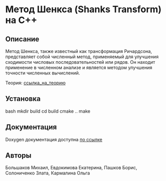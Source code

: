 # Метод Шенкса (Shanks Transform) на C++

## Описание
Метод Шенкса, также известный как трансформация Ричардсона, представляет собой численный метод, применяемый для улучшения сходимости числовых последовательностей или рядов. Он находит применение в численном анализе и является методом улучшения точности численных вычислений.

Теория: [ссылка_на_теорию](https://drive.google.com/file/d/1Dq1qrBOKZAulvpoYDNv2B7Iv9DeCxX4l/view?usp=drive_link)

## Установка
bash
mkdir build
cd build
cmake ..
make

## Документация
Doxygen документация доступна [по ссылке](https://katerina-evdokimova.github.io/shanks-university/)


## Авторы
Большаков Михаил, Евдокимова Екатерина, Пашков Борис, Солониченко Злата, Кармалина Ольга